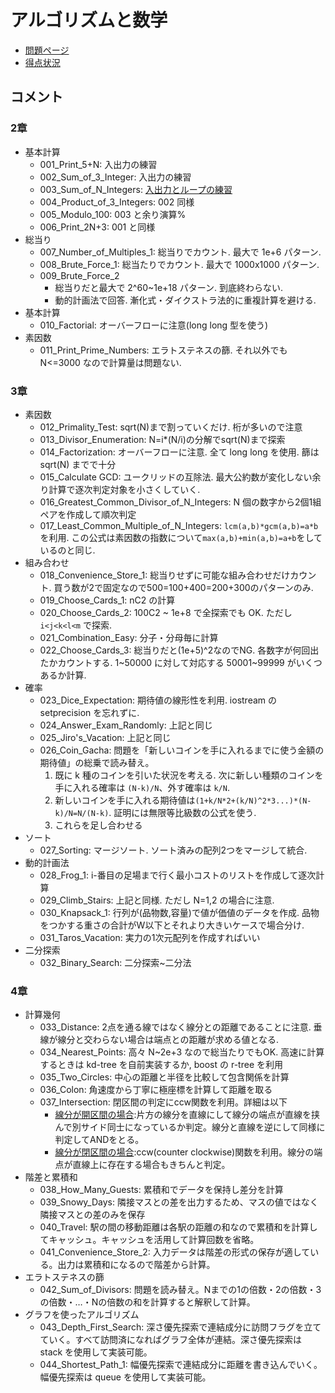 # アルゴリズムと数学

- [問題ページ](https://atcoder.jp/contests/math-and-algorithm)
- [得点状況](https://atcoder.jp/contests/math-and-algorithm/score)

## コメント

### 2章

- 基本計算
  - 001_Print_5+N: 入出力の練習
  - 002_Sum_of_3_Integer: 入出力の練習
  - 003_Sum_of_N_Integers: [入出力とループの練習](https://wakabame.hatenablog.com/entry/2019/02/24/141009)
  - 004_Product_of_3_Integers: 002 同様
  - 005_Modulo_100: 003 と余り演算%
  - 006_Print_2N+3: 001 と同様
- 総当り
  - 007_Number_of_Multiples_1: 総当りでカウント. 最大で 1e+6 パターン.
  - 008_Brute_Force_1: 総当たりでカウント. 最大で 1000x1000 パターン.
  - 009_Brute_Force_2
    - 総当りだと最大で 2^60~1e+18 パターン. 到底終わらない.
    - 動的計画法で回答. 漸化式・ダイクストラ法的に重複計算を避ける.
- 基本計算
  - 010_Factorial: オーバーフローに注意(long long 型を使う)
- 素因数
  - 011_Print_Prime_Numbers: エラトステネスの篩. それ以外でも N<=3000 なので計算量は問題ない.

### 3章

- 素因数
  - 012_Primality_Test: sqrt(N)まで割っていくだけ. 桁が多いので注意
  - 013_Divisor_Enumeration: N=i*(N/i)の分解でsqrt(N)まで探索
  - 014_Factorization: オーバーフローに注意. 全て long long を使用. 篩は sqrt(N) までで十分
  - 015_Calculate GCD: ユークリッドの互除法. 最大公約数が変化しない余り計算で逐次判定対象を小さくしていく.
  - 016_Greatest_Common_Divisor_of_N_Integers: N 個の数字から2個1組ペアを作成して順次判定
  - 017_Least_Common_Multiple_of_N_Integers: `lcm(a,b)*gcm(a,b)=a*b` を利用. この公式は素因数の指数について`max(a,b)+min(a,b)=a+b`をしているのと同じ.
- 組み合わせ
  - 018_Convenience_Store_1: 総当りせずに可能な組み合わせだけカウント. 買う数が2で固定なので500=100+400=200+300のパターンのみ.
  - 019_Choose_Cards_1: nC2 の計算
  - 020_Choose_Cards_2: 100C2 ~ 1e+8 で全探索でも OK. ただし `i<j<k<l<m` で探索.
  - 021_Combination_Easy: 分子・分母毎に計算
  - 022_Choose_Cards_3: 総当りだと(1e+5)^2なのでNG. 各数字が何回出たかカウントする. 1~50000 に対して対応する 50001~99999 がいくつあるか計算.
- 確率
  - 023_Dice_Expectation: 期待値の線形性を利用. iostream の setprecision を忘れずに.
  - 024_Answer_Exam_Randomly: 上記と同じ
  - 025_Jiro's_Vacation: 上記と同じ
  - 026_Coin_Gacha: 問題を「新しいコインを手に入れるまでに使う金額の期待値」の総乗で読み替え。
    1. 既に k 種のコインを引いた状況を考える. 次に新しい種類のコインを手に入れる確率は `(N-k)/N`、外す確率は `k/N`.
    2. 新しいコインを手に入れる期待値は`(1+k/N*2+(k/N)^2*3...)*(N-k)/N=N/(N-k)`. 証明には無限等比級数の公式を使う.
    3. これらを足し合わせる
- ソート
  - 027_Sorting: マージソート. ソート済みの配列2つをマージして統合.
- 動的計画法
  - 028_Frog_1: i-番目の足場まで行く最小コストのリストを作成して逐次計算
  - 029_Climb_Stairs: 上記と同様. ただし N=1,2 の場合に注意.
  - 030_Knapsack_1: 行列が(品物数,容量)で値が価値のデータを作成. 品物をつかする重さの合計がW以下とそれより大きいケースで場合分け.
  - 031_Taros_Vacation: 実力の1次元配列を作成すればいい
- 二分探索
  - 032_Binary_Search: 二分探索~二分法

### 4章

- 計算幾何
  - 033_Distance: 2点を通る線ではなく線分との距離であることに注意. 垂線が線分と交わらない場合は端点との距離が求める値となる.
  - 034_Nearest_Points: 高々 N~2e+3 なので総当たりでもOK. 高速に計算するときは kd-tree を自前実装するか, boost の r-tree を利用
  - 035_Two_Circles: 中心の距離と半径を比較して包含関係を計算
  - 036_Colon: 角速度から丁寧に極座標を計算して距離を取る
  - 037_Intersection: 閉区間の判定にccw関数を利用。詳細は以下
    - [線分が開区間の場合](http://www5d.biglobe.ne.jp/~tomoya03/shtml/algorithm/Intersection.htm):片方の線分を直線にして線分の端点が直線を挟んで別サイド同士になっているか判定。線分と直線を逆にして同様に判定してANDをとる。
    - [線分が閉区間の場合](https://hcpc-hokudai.github.io/archive/geometry_004.pdf):ccw(counter clockwise)関数を利用。線分の端点が直線上に存在する場合もきちんと判定。
- 階差と累積和
  - 038_How_Many_Guests: 累積和でデータを保持し差分を計算
  - 039_Snowy_Days: 隣接マスとの差を出力するため、マスの値ではなく隣接マスとの差のみを保存
  - 040_Travel: 駅の間の移動距離は各駅の距離の和なので累積和を計算してキャッシュ。キャッシュを活用して計算回数を省略。
  - 041_Convenience_Store_2: 入力データは階差の形式の保存が適している。出力は累積和になるので階差から計算。
- エラトステネスの篩
  - 042_Sum_of_Divisors: 問題を読み替え。Nまでの1の倍数・2の倍数・3の倍数・…・Nの倍数の和を計算すると解釈して計算。
- グラフを使ったアルゴリズム
  - 043_Depth_First_Search: 深さ優先探索で連結成分に訪問フラグを立てていく。すべて訪問済になればグラフ全体が連結。深さ優先探索は stack を使用して実装可能。
  - 044_Shortest_Path_1: 幅優先探索で連結成分に距離を書き込んでいく。幅優先探索は queue を使用して実装可能。